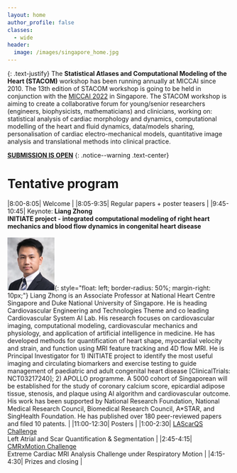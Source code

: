 ```yaml
---
layout: home
author_profile: false
classes:
  - wide
header:
  image: /images/singapore_home.jpg
---
```


{: .text-justify}
The **Statistical Atlases and Computational Modeling of the Heart (STACOM)** workshop has been running annually at MICCAI since 2010. The 13th edition of STACOM workshop is going to be held in conjunction with the [MICCAI 2022](https://conferences.miccai.org/2022/en/) in Singapore. The STACOM workshop is aiming to create a collaborative forum for young/senior researchers (engineers, biophysicists, mathematicians) and clinicians, working on: statistical analysis of cardiac morphology and dynamics, computational modelling of the heart and fluid dynamics, data/models sharing, personalisation of cardiac electro-mechanical models, quantitative image analysis and translational methods into clinical practice.

**[SUBMISSION IS OPEN](/stacom2022/submission)**
{: .notice--warning .text-center}

# Tentative program

|8:00-8:05| Welcome |
|8:05-9:35| Regular papers + poster teasers |
|9:45-10:45| Keynote: **Liang Zhong** <br> **INITIATE project - integrated computational modeling of right heart mechanics and blood flow dynamics in congenital heart disease** <br><br>![image](/images/zhong.png){: style="float: left; border-radius: 50%; margin-right: 10px;"} Liang Zhong is an Associate Professor at National Heart Centre Singapore and Duke National University of Singapore. He is heading Cardiovascular Engineering and Technologies Theme and co leading Cardiovascular System AI Lab. His research focuses on cardiovascular imaging, computational modeling, cardiovascular mechanics and physiology, and application of artificial intelligence in medicine. He has developed methods for quantification of heart shape, myocardial velocity and strain, and function using MRI feature tracking and 4D flow MRI. He is Principal Investigator for 1) INITIATE project to identify the most useful imaging and circulating biomarkers and exercise testing to guide management of paediatric and adult congenital heart disease [ClinicalTrials: NCT03217240]; 2) APOLLO programme. A 5000 cohort of Singaporean will be established for the study of coronary calcium score, epicardial adipose tissue, stenosis, and plaque using AI algorithm and cardiovascular outcome. His work has been supported by National Research Foundation, National Medical Research Council, Biomedical Research Council, A*STAR, and SingHealth Foundation. He has published over 180 peer-reviewed papers and filed 10 patents. |
|11:00-12:30| Posters |
|1:00-2:30| <a href="https://zmiclab.github.io/projects/lascarqs22/" target="_blank">LAScarQS Challenge</a> <br> Left Atrial and Scar Quantification & Segmentation |
|2:45-4:15| <a href="http://cmr.miccai.cloud/" target="_blank">CMRxMotion Challenge</a> <br> Extreme Cardiac MRI Analysis Challenge under Respiratory Motion |
|4:15-4:30| Prizes and closing |
